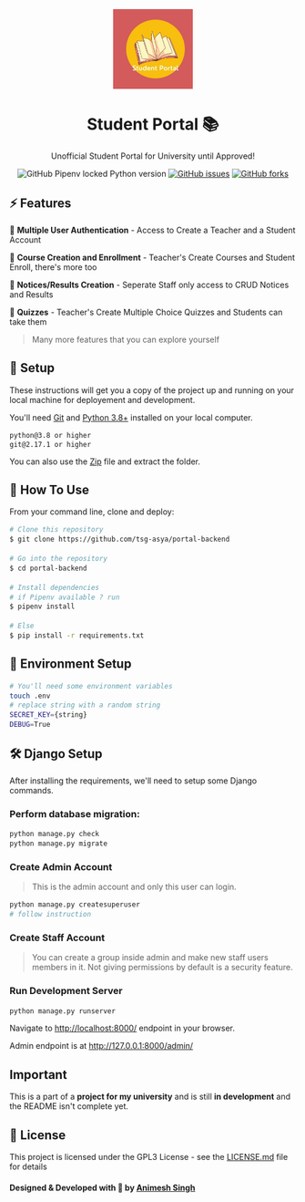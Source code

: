 <p align="center"><img src="logo.jpg" height="140" alt="logo"/></p>
<h1 align="center">Student Portal 📚</h1>
<p align="center">Unofficial Student Portal for University until Approved!</p>
<p align="center">
<img alt="GitHub Pipenv locked Python version" src="https://img.shields.io/github/pipenv/locked/python-version/AnimeshRy/gymrocket">
<a href="https://img.shields.io/github/issues/tsg-asya/portal-backend"><img alt="GitHub issues" src="https://img.shields.io/github/issues/tsg-asya/portal-backend"></a>
<a href="https://img.shields.io/github/issues/tsg-asya/portal-backend/network"><img alt="GitHub forks" src="https://img.shields.io/github/forks/tsg-asya/portal-backend"></a>

## ⚡ Features

🎯 **Multiple User Authentication** - Access to Create a Teacher and a Student Account

🎯 **Course Creation and Enrollment** - Teacher's Create Courses and Student Enroll, there's more too

🎯 **Notices/Results Creation** - Seperate Staff only access to CRUD Notices and Results

🎯 **Quizzes** - Teacher's Create Multiple Choice Quizzes and Students can take them

> Many more features that you can explore yourself

## 🚀 Setup

These instructions will get you a copy of the project up and running on your local machine for deployement and development.

You'll need [Git](https://git-scm.com) and [Python 3.8+](https://www.python.org/downloads/) installed on your local computer.

```
python@3.8 or higher
git@2.17.1 or higher
```

You can also use the [Zip](https://github.com/tsg-asya/portal-backend/archive/refs/heads/main.zip) file and extract the folder.

## 🔧 How To Use

From your command line, clone and deploy:

```bash
# Clone this repository
$ git clone https://github.com/tsg-asya/portal-backend

# Go into the repository
$ cd portal-backend

# Install dependencies
# if Pipenv available ? run
$ pipenv install

# Else
$ pip install -r requirements.txt

```

## 📨 Environment Setup

```bash
# You'll need some environment variables
touch .env
# replace string with a random string
SECRET_KEY={string}
DEBUG=True
```

## 🛠️ Django Setup

After installing the requirements, we'll need to setup some Django commands.

### Perform database migration:

```bash
python manage.py check
python manage.py migrate
```

### Create Admin Account

> This is the admin account and only this user can login.

```bash
python manage.py createsuperuser
# follow instruction
```

### Create Staff Account

> You can create a group inside admin and make new staff users members in it. Not giving permissions by default is a security feature.

### Run Development Server

```bash
python manage.py runserver
```

Navigate to [http://localhost:8000/](http://localhost:8000/) endpoint in your browser.

Admin endpoint is at http://127.0.0.1:8000/admin/

## Important

This is a part of a **project for my university** and is still **in development** and the README isn't complete yet.

## 📄 License

This project is licensed under the GPL3 License - see the [LICENSE.md](./LICENSE) file for details


#### Designed & Developed with 💙 by [Animesh Singh](https://www.github.com/AnimeshRy)
